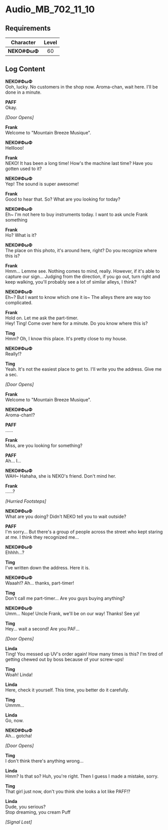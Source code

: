 # Audio_MB_702_11_10
## Requirements
| Character  |Level|
|------------|:---:|
|**NEKO#ΦωΦ**| 60  |

## Log Content
**NEKO#ΦωΦ**<br>
Ooh, lucky. No customers in the shop now. Aroma\-chan, wait here. I'll be done in a minute.

**PAFF**<br>
Okay.

*\[Door Opens\]*

**Frank**<br>
Welcome to "Mountain Breeze Musique".

**NEKO#ΦωΦ**<br>
Helllooo!

**Frank**<br>
NEKO! It has been a long time! How's the machine last time? Have you gotten used to it?

**NEKO#ΦωΦ**<br>
Yep! The sound is super awesome!

**Frank**<br>
Good to hear that. So? What are you looking for today?

**NEKO#ΦωΦ**<br>
Eh\~ I'm not here to buy instruments today. I want to ask uncle Frank something

**Frank**<br>
Ho? What is it?

**NEKO#ΦωΦ**<br>
The place on this photo, it's around here, right? Do you recognize where this is?

**Frank**<br>
Hmm... Lemme see. Nothing comes to mind, really. However, if it's able to capture our sign... Judging from the direction, if you go out, turn right and keep walking, you'll probably see a lot of similar alleys, I think?

**NEKO#ΦωΦ**<br>
Eh\~? But I want to know which one it is\~ The alleys there are way too complicated.

**Frank**<br>
Hold on. Let me ask the part\-timer.<br>
Hey! Ting! Come over here for a minute. Do you know where this is?

**Ting**<br>
Hmm? Oh, I know this place. It's pretty close to my house.

**NEKO#ΦωΦ**<br>
Really!?

**Ting**<br>
Yeah. It's not the easiest place to get to. I'll write you the address. Give me a sec.

*\[Door Opens\]*

**Frank**<br>
Welcome to "Mountain Breeze Musique".

**NEKO#ΦωΦ**<br>
Aroma\-chan!?

**PAFF**<br>
......

**Frank**<br>
Miss, are you looking for something?

**PAFF**<br>
Ah... I...

**NEKO#ΦωΦ**<br>
WAH\~ Hahaha, she is NEKO's friend. Don't mind her.

**Frank**<br>
......?

*\[Hurried Footsteps\]*

**NEKO#ΦωΦ**<br>
What are you doing? Didn't NEKO tell you to wait outside?

**PAFF**<br>
I'm sorry... But there's a group of people across the street who kept staring at me. I think they recognized me...

**NEKO#ΦωΦ**<br>
Ehhhh...?

**Ting**<br>
I've written down the address. Here it is.

**NEKO#ΦωΦ**<br>
Waaah!? Ah... thanks, part\-timer!

**Ting**<br>
Don't call me part\-timer... Are you guys buying anything?

**NEKO#ΦωΦ**<br>
Umm... Nope! Uncle Frank, we'll be on our way! Thanks! See ya!

**Ting**<br>
Hey... wait a second! Are you PAF...

*\[Door Opens\]*

**Linda**<br>
Ting! You messed up UV's order again! How many times is this? I'm tired of getting chewed out by boss because of your screw\-ups!

**Ting**<br>
Woah! Linda!

**Linda**<br>
Here, check it yourself. This time, you better do it carefully.

**Ting**<br>
Ummm...

**Linda**<br>
Go, now.

**NEKO#ΦωΦ**<br>
Ah... gotcha!

*\[Door Opens\]*

**Ting**<br>
I don't think there's anything wrong...

**Linda**<br>
Hmm? Is that so? Huh, you're right. Then I guess I made a mistake, sorry.

**Ting**<br>
That girl just now, don't you think she looks a lot like PAFF!?

**Linda**<br>
Dude, you serious?<br>
Stop dreaming, you cream Puff

*[Signal Lost]*
